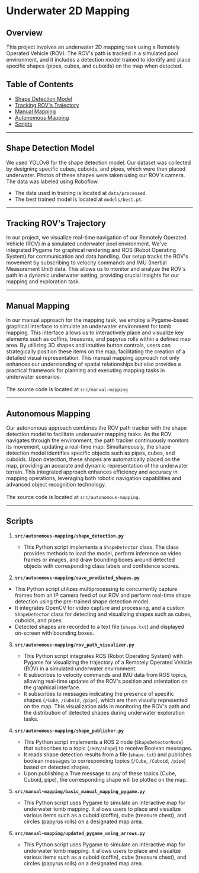 # Underwater 2D Mapping

## Overview
This project involves an underwater 2D mapping task using a Remotely Operated Vehicle (ROV). The ROV's path is tracked in a simulated pool environment, and it includes a detection model trained to identify and place specific shapes (pipes, cubes, and cuboids) on the map when detected.

## Table of Contents
- [Shape Detection Model](#shape-detection-model)
- [Tracking ROV's Trajectory](#tracking-rovs-trajectory)
- [Manual Mapping](#manual-mapping)
- [Autonomous Mapping](#autonomous-mapping)
- [Scripts](#scripts)

___

## Shape Detection Model
We used YOLOv8 for the shape detection model. Our dataset was collected by designing specific cubes, cuboids, and pipes, which were then placed underwater. Photos of these shapes were taken using our ROV's camera. The data was labeled using Roboflow. 
- The data used in training is located at `data/processed`.
- The best trained model is located at `models/best.pt`.
___

## Tracking ROV's Trajectory
In our project, we visualize real-time navigation of our Remotely Operated Vehicle (ROV) in a simulated underwater pool environment. We've integrated Pygame for graphical rendering and ROS (Robot Operating System) for communication and data handling. Our setup tracks the ROV's movement by subscribing to velocity commands and IMU (Inertial Measurement Unit) data. This allows us to monitor and analyze the ROV's path in a dynamic underwater setting, providing crucial insights for our mapping and exploration task.

___

## Manual Mapping
In our manual approach for the mapping task, we employ a Pygame-based graphical interface to simulate an underwater environment for tomb mapping. This interface allows us to interactively place and visualize key elements such as coffins, treasures, and papyrus rolls within a defined map area. By utilizing 3D shapes and intuitive button controls, users can strategically position these items on the map, facilitating the creation of a detailed visual representation. This manual mapping approach not only enhances our understanding of spatial relationships but also provides a practical framework for planning and executing mapping tasks in underwater scenarios. </br> </br>
The source code is located at `src/manual-mapping`
___

## Autonomous Mapping
Our autonomous approach combines the ROV path tracker with the shape detection model to facilitate underwater mapping tasks. As the ROV navigates through the environment, the path tracker continuously monitors its movement, updating a real-time map. Simultaneously, the shape detection model identifies specific objects such as pipes, cubes, and cuboids. Upon detection, these shapes are automatically placed on the map, providing an accurate and dynamic representation of the underwater terrain. This integrated approach enhances efficiency and accuracy in mapping operations, leveraging both robotic navigation capabilities and advanced object recognition technology. </br> </br>
The source code is located at `src/autonomous-mapping`.
___

## Scripts

1. **`src/autonomous-mapping/shape_detection.py`**
   - This Python script implements a `ShapeDetector` class. The class provides methods to load the model, perform inference on video frames or images, and draw bounding boxes around detected objects with corresponding class labels and confidence scores.

2. **`src/autonomous-mapping/save_predicted_shapes.py`**
  - This Python script utilizes multiprocessing to concurrently capture frames from an IP camera feed of our ROV and perform real-time shape detection using the pre-trained shape detection model.
  - It integrates OpenCV for video capture and processing, and a custom `ShapeDetector` class for detecting and visualizing shapes such as cubes, cuboids, and pipes.
  - Detected shapes are recorded to a text file (`shape.txt`) and displayed on-screen with bounding boxes.
    
3. **`src/autonomous-mapping/rov_path_visualizer.py`**
   - This Python script integrates ROS (Robot Operating System) with Pygame for visualizing the trajectory of a Remotely Operated Vehicle (ROV) in a simulated underwater environment.
   - It subscribes to velocity commands and IMU data from ROS topics, allowing real-time updates of the ROV's position and orientation on the graphical interface.
   - It subscribes to messages indicating the presence of specific shapes (`/Cube`, `/Cuboid`, `/pipe`), which are then visually represented on the map. This visualization aids in monitoring the ROV's path and the distribution of detected shapes during underwater exploration tasks.

4. **`src/autonomous-mapping/shape_publisher.py`**
   - This Python script implements a ROS 2 node (`ShapeDetectorNode`) that subscribes to a topic (`/ROV/shape`) to receive Boolean messages.
   - It reads shape detection results from a file (`shape.txt`) and publishes boolean messages to corresponding topics (`/Cube`, `/Cuboid`, `/pipe`) based on detected shapes.
   - Upon publishing a True message to any of these topics (Cube, Cuboid, pipe), the corresponding shape will be plotted on the map.
    
5. **`src/manual-mapping/basic_manual_mapping_pygame.py`**
   - This Python script uses Pygame to simulate an interactive map for underwater tomb mapping. It allows users to place and visualize various items such as a cuboid (coffin), cube (treasure chest), and circles (papyrus rolls) on a designated map area.
  
6. **`src/manual-mapping/updated_pygame_using_arrows.py`**
   - This Python script uses Pygame to simulate an interactive map for underwater tomb mapping. It allows users to place and visualize various items such as a cuboid (coffin), cube (treasure chest), and circles (papyrus rolls) on a designated map area.
